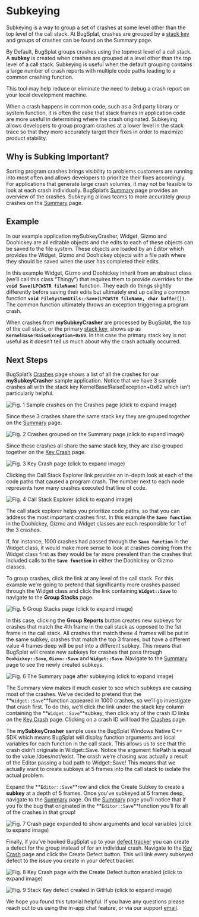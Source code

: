 # Subkeying

Subkeying is a way to group a set of crashes at some level other than the top level of the call stack. At BugSplat, crashes are grouped by a [stack key](../../education/bugsplat-terminology.md#stack-key) and groups of crashes can be found on the Summary page.

By Default, BugSplat groups crashes using the topmost level of a call stack. A **subkey** is created when crashes are grouped at a level other than the top level of a call stack. Subkeying is useful when the default grouping contains a large number of crash reports with multiple code paths leading to a common crashing function.

This tool may help reduce or eliminate the need to debug a crash report on your local development machine.

When a crash happens in common code, such as a 3rd party library or system function, it is often the case that stack frames in application code are more useful in determining where the crash originated. Subkeying allows developers to group program crashes at a lower level in the stack trace so that they more accurately target their fixes in order to maximize product stability.

## Why is Subking Important?

Sorting program crashes brings visibility to problems customers are running into most often and allows developers to prioritize their fixes accordingly. For applications that generate large crash volumes, it may not be feasible to look at each crash individually. BugSplat’s [Summary](https://app.bugsplat.com/v2/summary) page provides an overview of the crashes. Subkeying allows teams to more accurately group crashes on the [Summary](https://app.bugsplat.com/v2/summary) page.

## Example

In our example application mySubkeyCrasher, Widget, Gizmo and Doohickey are all editable objects and the edits to each of these objects can be saved to the file system. These objects are loaded by an Editor which provides the Widget, Gizmo and Doohickey objects with a file path where they should be saved when the user has completed their edits.

In this example Widget, Gizmo and Doohickey inherit from an abstract class (we’ll call this class “Thingy”) that requires them to provide overrides for the **`void Save(LPCWSTR fileName)`** function. They each do things slightly differently before saving their edits but ultimately end up calling a common function **`void FileSystemUtils::Save(LPCWSTR fileName, char buffer[])`**. The common function ultimately throws an exception triggering a program crash.

When crashes from **mySubkeyCrasher** are processed by BugSplat, the top of the call stack, or the primary [stack key](../../education/bugsplat-terminology.md#stack-key), shows up as **`KernelBase!RaiseException+0x69`**. In this case the primary stack key is not useful as it doesn’t tell us much about why the crash actually occurred.

## Next Steps

BugSplat’s [Crashes](https://app.bugsplat.com/v2/crashes) page shows a list of all the crashes for our **mySubkeyCrasher** sample application. Notice that we have 3 sample crashes all with the stack key KernelBase!RaiseException+0x62 which isn’t particularly helpful.

![Fig. 1 Sample crashes on the Crashes page (click to expand image)](../../.gitbook/assets/subkey-0.png)

Since these 3 crashes share the same stack key they are grouped together on the [Summary](https://app.bugsplat.com/v2/summary) page.

![Fig. 2 Crashes grouped on the Summary page (click to expand image)](../../.gitbook/assets/subkey-1.png)

Since these crashes all share the same stack key, they are also grouped together on the [Key Crash](https://app.bugsplat.com/v2/keycrash?database=AcmeSoftware\&stackKeyId=5) page.

![Fig. 3 Key Crash page (click to expand image)](../../.gitbook/assets/subkey-2.png)

Clicking the Call Stack Explorer link provides an in-depth look at each of the code paths that caused a program crash. The number next to each node represents how many crashes executed that line of code.

![Fig. 4 Call Stack Explorer (click to expand image)](../../.gitbook/assets/subkey-3.png)

The call stack explorer helps you prioritize code paths, so that you can address the most important crashes first. In this example the **`Save function`** in the Doohickey, Gizmo and Widget classes are each responsible for 1 of the 3 crashes.

If, for instance, 1000 crashes had passed through the **`Save function`** in the Widget class, it would make more sense to look at crashes coming from the Widget class first as they would be far more prevalent than the crashes that included calls to the **`Save function`** in either the Doohickey or Gizmo classes.

To group crashes, click the link at any level of the call stack. For this example we’re going to pretend that significantly more crashes passed through the Widget class and click the link containing **`Widget::Save`** to navigate to the **Group Stacks** page.

![Fig. 5 Group Stacks page (click to expand image)](../../.gitbook/assets/subkey-4.png)

In this case, clicking the **Group Reports** button creates new subkeys for crashes that match the 4th frame in the call stack as opposed to the 1st frame in the call stack. All crashes that match these 4 frames will be put in the same subkey, crashes that match the top 3 frames, but have a different value 4 frames deep will be put into a different subkey. This means that BugSplat will create new subkeys for crashes that pass through **`Doohickey::Save`**, **`Gizmo::Save`** and **`Widget::Save`**. Navigate to the [Summary](https://app.bugsplat.com/v2/summary) page to see the newly created subkeys.

![Fig. 6 The Summary page after subkeying (click to expand image)](../../.gitbook/assets/subkey-5.png)

The Summary view makes it much easier to see which subkeys are causing most of the crashes. We’ve decided to pretend that the **`Widget::Save`**function appeared in 1000 crashes, so we’ll go investigate that crash first. To do this, we’ll click the link under the stack key column containing the **`Widget::Save`**subkey, then click any of the crash ID links on the [Key Crash](https://app.bugsplat.com/v2/keycrash?database=AcmeSoftware\&stackKeyId=5) page. Clicking on a crash ID will load the [Crashes](https://app.bugsplat.com/v2/crashes) page.

The **mySubkeyCrasher** sample uses the BugSplat Windows Native C++ SDK which means BugSplat will display function arguments and local variables for each function in the call stack. This allows us to see that the crash didn’t originate in Widget::Save. Notice the argument filePath is equal to the value /does/not/exist. The crash we’re chasing was actually a result of the Editor passing a bad path to Widget::Save! This means that we actually want to create subkeys at 5 frames into the call stack to isolate the actual problem.

Expand the **`Editor::Save`**row and click the Create Subkey to create a **subkey** at a depth of 5 frames. Once you’ve subkeyed at 5 frames deep, navigate to the [Summary](https://app.bugsplat.com/v2/summary) page. On the [Summary](https://app.bugsplat.com/v2/summary) page you’ll notice that if you fix the bug that originated in the **`Editor::Save`**function you’ll fix all of the crashes in that group!

![Fig. 7 Crash page expanded to show arguments and local variables (click to expand image)](../../.gitbook/assets/subkey-6.png)

Finally, if you’ve hooked BugSplat up to your [defect tracker](integrating-with-tools/#issue-trackers) you can create a defect for the group instead of for an individual crash. Navigate to the [Key Crash](https://app.bugsplat.com/v2/keycrash?database=AcmeSoftware\&stackKeyId=5) page and click the Create Defect button. This will link every subkeyed defect to the issue you create in your defect tracker.

![Fig. 8 Key Crash page with the Create Defect button enabled (click to expand image)](../../.gitbook/assets/subkey-7.png)

![Fig. 9 Stack Key defect created in GitHub (click to expand image)](../../.gitbook/assets/subkey-8.png)

We hope you found this tutorial helpful. If you have any questions please reach out to us using the in-app chat feature, or via our support [email](mailto:support@bugsplat.com).
